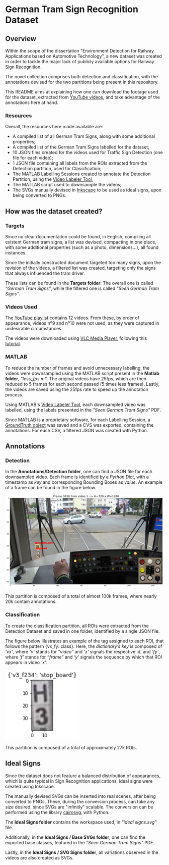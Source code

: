 # German Tram Sign Recognition Dataset

## Overview

Within the scope of the dissertation "Environment Detection for Railway Applications based on Automotive Technology", a new dataset was created in order to tackle the major lack of publicly available options for Railway Sign Recognition. 

The novel collection comprises both detection and classification, with the annotations devised for the two partitions being present in this repository.

This README aims at explaining how one can download the footage used for the dataset, extracted from [YouTube videos](https://youtube.com/playlist?list=PLXu4ZCM9_2LyYf7cVcswrJfHWGpOGcLfG), and take advantage of the annotations here at hand.

### Resources

Overall, the resources here made available are:

* A compiled list of all German Tram Signs, along with some additional properties;
* A compiled list of the German Tram Signs labelled for the dataset;
* 10 JSON files created for the videos used for Traffic Sign Detection (one file for each video);
* 1 JSON file containing all labels from the ROIs extracted from the Detection partition, used for Classification;
* The MATLAB Labelling Sessions created to annotate the Detection Partition, using the [Video Labeler Tool](https://www.mathworks.com/help/vision/ug/get-started-with-the-video-labeler.html?s_tid=mwa_osa_a);
* The MATLAB script used to downsample the videos;
* The SVGs manually devised in [Inkscape](https://inkscape.org/pt/) to be used as ideal signs, upon being converted to PNGs.

## How was the dataset created?

### Targets

Since no clear documentation could be found, in English, compiling all existent German tram signs, a list was devised, compacting in one place, with some additional properties (such as a photo, dimensions...), all found instances.

Since the initially constructed document targeted too many signs, upon the revision of the videos, a filtered list was created, targeting only the signs that always influenced the tram driver.

These lists can be found in the **Targets folder**. The overall one is called *"German Tram Signs"*, while the filtered one is called *"Seen German Tram Signs"*.

### Videos Used

The [YouTube playlist](https://youtube.com/playlist?list=PLXu4ZCM9_2LyYf7cVcswrJfHWGpOGcLfG) contains 12 videos. From these, by order of appearance, videos nº9 and nº10 were not used, as they were captured in undesirable circumstances.

The videos were downloaded using [VLC Media Player](https://www.videolan.org/vlc/download-windows.html), following this [tutorial](https://www.bogotobogo.com/VideoStreaming/VLC/Downloading_YouTube_Video_using_VLC.php).

### MATLAB

To reduce the number of frames and avoid unnecessary labelling, the videos were downsampled using the MATLAB script present in the **Matlab folder**, *"less_fps.m"*. The original videos have 25fps, which are then reduced to 5 frames for each second passed (5 times less frames). Lastly, the videos are saved using the 25fps rate to speed up the annotation process.

Using MATLAB's [Video Labeler Tool](https://www.mathworks.com/help/vision/ug/get-started-with-the-video-labeler.html?s_tid=mwa_osa_a), each downsampled video was labelled, using the labels presented in the *"Seen German Tram Signs"* PDF.

Since MATLAB is a proprietary software, for each Labelling Session, a [GroundTruth object](https://www.mathworks.com/help/vision/ref/groundtruth.html) was saved and a CVS was exported, containing the annotations. For each CSV, a filtered JSON was created with Python.

## Annotations

### Detection

In the **Annotations/Detection folder**, one can find a JSON file for each downsampled video. Each frame is identified by a *Python Dict*, with a timestamp as *key* and corresponding Bounding Boxes as *value*. An example of a frame can be found in the figure below.

![Detection Example](https://github.com/JoaoSilvaFeup/German-Tram-Sign-Recognition-Dataset/blob/main/Images/detection.png)

This partition is composed of a total of almost 100k frames, where nearly 20k contain annotations.

### Classification

To create the classification partition, all ROIs were extracted from the Detection Dataset and saved in one folder, identified by a single JSON file.

The figure below illustrates an example of the tag assigned to each ROI, that follows the pattern {vx_fy: class}. Here, the *dictionary’s key* is composed of *‘vx’*, where *‘v’* stands for *“video”* and *‘x’* signals the respective id, and *‘fy’*, where *‘f’* stands for *“frame”* and *‘y’* signals the sequence by which that ROI appears in video *‘x’*.

![Classification Example](https://github.com/JoaoSilvaFeup/German-Tram-Sign-Recognition-Dataset/blob/main/Images/classification.png)

This partition is composed of a total of approximately 27k ROIs.

## Ideal Signs

Since the dataset does not feature a balanced distribution of appearances, which is quite typical in Sign Recognition applications, ideal signs were created using Inkscape.

The manually devised SVGs can be inserted into real scenes, after being converted to PNGs. These, during the conversion process, can take any size desired, since SVGs are "infinitly" scalable. The conversion can be performed using the library [cairosvg](https://cairosvg.org/), with Python.

The **Ideal Signs folder** contains the workspace used, in *"ideal signs.svg"* file.

Additionally, in the **Ideal Signs / Base SVGs folder**, one can find the exported base classes, featured in the *"Seen German Tram Signs"* PDF.

Lastly, in the **Ideal Signs / SVG Signs folder**, all variations observed in the videos are also created as SVGs.
